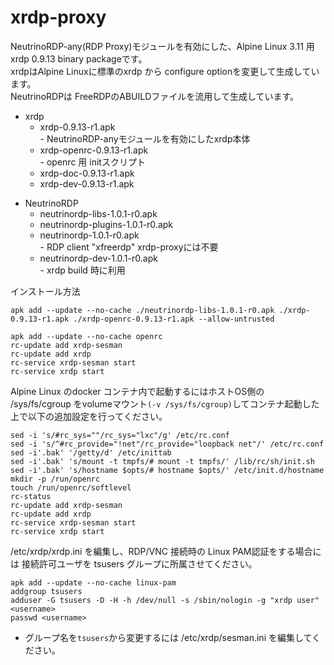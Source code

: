 # xrdp-proxy
NeutrinoRDP-any(RDP Proxy)モジュールを有効にした、Alpine Linux 3.11 用 xrdp  0.9.13 binary packageです。  
xrdpはAlpine Linuxに標準のxrdp から configure optionを変更して生成しています。  
NeutrinoRDPは FreeRDPのABUILDファイルを流用して生成しています。

- xrdp  
  - xrdp-0.9.13-r1.apk  
        - NeutrinoRDP-anyモジュールを有効にしたxrdp本体  
  - xrdp-openrc-0.9.13-r1.apk  
        - openrc 用 initスクリプト  
  - xrdp-doc-0.9.13-r1.apk  
  - xrdp-dev-0.9.13-r1.apk  

* NeutrinoRDP  
   - neutrinordp-libs-1.0.1-r0.apk      
   - neutrinordp-plugins-1.0.1-r0.apk     
   - neutrinordp-1.0.1-r0.apk  
          - RDP client "xfreerdp" xrdp-proxyには不要  
   - neutrinordp-dev-1.0.1-r0.apk  
          - xrdp build 時に利用  

インストール方法  
```APKBUILD:title
apk add --update --no-cache ./neutrinordp-libs-1.0.1-r0.apk ./xrdp-0.9.13-r1.apk ./xrdp-openrc-0.9.13-r1.apk --allow-untrusted

apk add --update --no-cache openrc 
rc-update add xrdp-sesman
rc-update add xrdp
rc-service xrdp-sesman start
rc-service xrdp start
```

Alpine Linux のdocker コンテナ内で起動するにはホストOS側の /sys/fs/cgroup をvolumeマウント`(-v /sys/fs/cgroup)`してコンテナ起動した上で以下の追加設定を行ってください。
```
sed -i 's/#rc_sys=""/rc_sys="lxc"/g' /etc/rc.conf
sed -i 's/^#rc_provide="!net"/rc_provide="loopback net"/' /etc/rc.conf
sed -i'.bak' '/getty/d' /etc/inittab
sed -i'.bak' 's/mount -t tmpfs/# mount -t tmpfs/' /lib/rc/sh/init.sh
sed -i'.bak' 's/hostname $opts/# hostname $opts/' /etc/init.d/hostname
mkdir -p /run/openrc
touch /run/openrc/softlevel
rc-status
rc-update add xrdp-sesman
rc-update add xrdp
rc-service xrdp-sesman start
rc-service xrdp start
```

/etc/xrdp/xrdp.ini を編集し、RDP/VNC 接続時の Linux PAM認証をする場合には
接続許可ユーザを tsusers グループに所属させてください。
```
apk add --update --no-cache linux-pam
addgroup tsusers
adduser -G tsusers -D -H -h /dev/null -s /sbin/nologin -g "xrdp user" <username>
passwd <username>
```
- グループ名を`tsusers`から変更するには /etc/xrdp/sesman.ini を編集してください。


